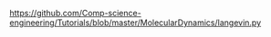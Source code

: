 https://github.com/Comp-science-engineering/Tutorials/blob/master/MolecularDynamics/langevin.py    


